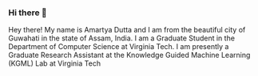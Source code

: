 ### Hi there 👋
Hey there! My name is Amartya Dutta and I am from the beautiful city of Guwahati in the state of Assam, India. I am a Graduate Student in the Department of Computer Science at Virginia Tech. I am presently a Graduate Research Assistant at the Knowledge Guided Machine Learning (KGML) Lab at Virginia Tech
<!--
**KatameRonin/KatameRonin** is a ✨ _special_ ✨ repository because its `README.md` (this file) appears on your GitHub profile.

Here are some ideas to get you started:


Some of my other profiles are down below

![image](https://logodix.com/logo/1049774.png)

- 🔭 I’m currently working on ...
- 🌱 I’m currently learning ...
- 👯 I’m looking to collaborate on ...
- 🤔 I’m looking for help with ...
- 💬 Ask me about ...
- 📫 How to reach me: ...
- 😄 Pronouns: ...
- ⚡ Fun fact: ...
-->

